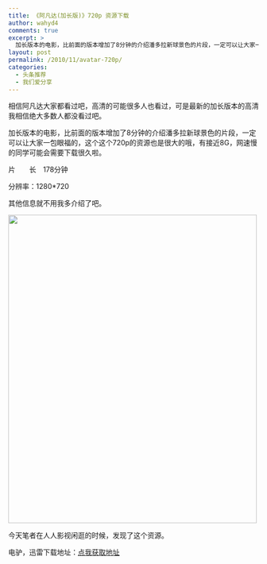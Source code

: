 ```yaml
---
title: 《阿凡达(加长版)》720p 资源下载
author: wahyd4
comments: true
excerpt: >
  加长版本的电影，比前面的版本增加了8分钟的介绍潘多拉新球景色的片段，一定可以让大家一包眼福的，这个这个720p的资源也是很大的哦，有接近8G，网速慢的同学可能会需要下载很久啦。
layout: post
permalink: /2010/11/avatar-720p/
categories:
  - 头条推荐
  - 我们爱分享
---
```

相信阿凡达大家都看过吧，高清的可能很多人也看过，可是最新的加长版本的高清我相信绝大多数人都没看过吧。

加长版本的电影，比前面的版本增加了8分钟的介绍潘多拉新球景色的片段，一定可以让大家一包眼福的，这个这个720p的资源也是很大的哦，有接近8G，网速慢的同学可能会需要下载很久啦。

片　　长　178分钟

分辨率：1280*720

其他信息就不用我多介绍了吧。

[<img class="aligncenter size-full wp-image-813" title="11-12-6_conew1" src="/images/2010/11/11-12-6_conew1.jpg" alt="" width="500" height="621" />][1]

今天笔者在人人影视闲逛的时候，发现了这个资源。

电驴，迅雷下载地址：<a href="ed2k://|file|[阿凡达].Avatar.2009.EXTENDED.720p.BluRay.x264-BestHD.mkv|8521132995|b95c7f1f6406c6cfe2f9fefaa78b42da|h=csbyuxrq3dy76lqpzbuvw5dd6gojb2fu|/ " target="_blank">点我获取地址</a>

 [1]: /images/2010/11/11-12-6_conew1.jpg

